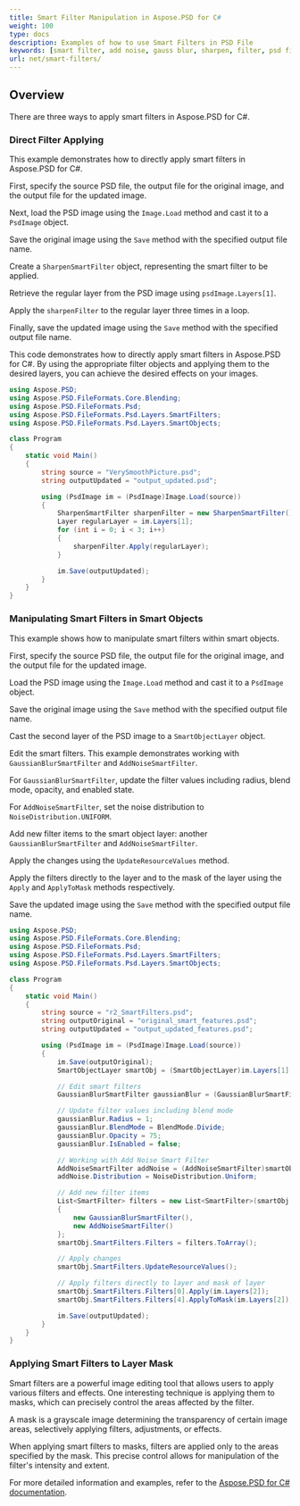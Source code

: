 ```yaml
---
title: Smart Filter Manipulation in Aspose.PSD for С#
weight: 100
type: docs
description: Examples of how to use Smart Filters in PSD File
keywords: [smart filter, add noise, gauss blur, sharpen, filter, psd filter, psd api, C#, csharp, code sample]
url: net/smart-filters/
---
```


## Overview

There are three ways to apply smart filters in Aspose.PSD for C#.

### Direct Filter Applying

This example demonstrates how to directly apply smart filters in Aspose.PSD for C#.

First, specify the source PSD file, the output file for the original image, and the output file for the updated image.

Next, load the PSD image using the `Image.Load` method and cast it to a `PsdImage` object.

Save the original image using the `Save` method with the specified output file name.

Create a `SharpenSmartFilter` object, representing the smart filter to be applied.

Retrieve the regular layer from the PSD image using `psdImage.Layers[1]`.

Apply the `sharpenFilter` to the regular layer three times in a loop.

Finally, save the updated image using the `Save` method with the specified output file name.

This code demonstrates how to directly apply smart filters in Aspose.PSD for C#. By using the appropriate filter objects and applying them to the desired layers, you can achieve the desired effects on your images.

```csharp
using Aspose.PSD;
using Aspose.PSD.FileFormats.Core.Blending;
using Aspose.PSD.FileFormats.Psd;
using Aspose.PSD.FileFormats.Psd.Layers.SmartFilters;
using Aspose.PSD.FileFormats.Psd.Layers.SmartObjects;

class Program
{
    static void Main()
    {
        string source = "VerySmoothPicture.psd";
        string outputUpdated = "output_updated.psd";

        using (PsdImage im = (PsdImage)Image.Load(source))
        {
            SharpenSmartFilter sharpenFilter = new SharpenSmartFilter();
            Layer regularLayer = im.Layers[1];
            for (int i = 0; i < 3; i++)
            {
                sharpenFilter.Apply(regularLayer);
            }

            im.Save(outputUpdated);
        }
    }
}
```

### Manipulating Smart Filters in Smart Objects

This example shows how to manipulate smart filters within smart objects.

First, specify the source PSD file, the output file for the original image, and the output file for the updated image.

Load the PSD image using the `Image.Load` method and cast it to a `PsdImage` object.

Save the original image using the `Save` method with the specified output file name.

Cast the second layer of the PSD image to a `SmartObjectLayer` object.

Edit the smart filters. This example demonstrates working with `GaussianBlurSmartFilter` and `AddNoiseSmartFilter`.

For `GaussianBlurSmartFilter`, update the filter values including radius, blend mode, opacity, and enabled state.

For `AddNoiseSmartFilter`, set the noise distribution to `NoiseDistribution.UNIFORM`.

Add new filter items to the smart object layer: another `GaussianBlurSmartFilter` and `AddNoiseSmartFilter`.

Apply the changes using the `UpdateResourceValues` method.

Apply the filters directly to the layer and to the mask of the layer using the `Apply` and `ApplyToMask` methods respectively.

Save the updated image using the `Save` method with the specified output file name.

```csharp
using Aspose.PSD;
using Aspose.PSD.FileFormats.Core.Blending;
using Aspose.PSD.FileFormats.Psd;
using Aspose.PSD.FileFormats.Psd.Layers.SmartFilters;
using Aspose.PSD.FileFormats.Psd.Layers.SmartObjects;

class Program
{
    static void Main()
    {
        string source = "r2_SmartFilters.psd";
        string outputOriginal = "original_smart_features.psd";
        string outputUpdated = "output_updated_features.psd";

        using (PsdImage im = (PsdImage)Image.Load(source))
        {
            im.Save(outputOriginal);
            SmartObjectLayer smartObj = (SmartObjectLayer)im.Layers[1];

            // Edit smart filters
            GaussianBlurSmartFilter gaussianBlur = (GaussianBlurSmartFilter)smartObj.SmartFilters.Filters[0];

            // Update filter values including blend mode
            gaussianBlur.Radius = 1;
            gaussianBlur.BlendMode = BlendMode.Divide;
            gaussianBlur.Opacity = 75;
            gaussianBlur.IsEnabled = false;

            // Working with Add Noise Smart Filter
            AddNoiseSmartFilter addNoise = (AddNoiseSmartFilter)smartObj.SmartFilters.Filters[1];
            addNoise.Distribution = NoiseDistribution.Uniform;

            // Add new filter items
            List<SmartFilter> filters = new List<SmartFilter>(smartObj.SmartFilters.Filters)
            {
                new GaussianBlurSmartFilter(),
                new AddNoiseSmartFilter()
            };
            smartObj.SmartFilters.Filters = filters.ToArray();

            // Apply changes
            smartObj.SmartFilters.UpdateResourceValues();

            // Apply filters directly to layer and mask of layer
            smartObj.SmartFilters.Filters[0].Apply(im.Layers[2]);
            smartObj.SmartFilters.Filters[4].ApplyToMask(im.Layers[2]);

            im.Save(outputUpdated);
        }
    }
}
```

### Applying Smart Filters to Layer Mask

Smart filters are a powerful image editing tool that allows users to apply various filters and effects. One interesting technique is applying them to masks, which can precisely control the areas affected by the filter.

A mask is a grayscale image determining the transparency of certain image areas, selectively applying filters, adjustments, or effects.

When applying smart filters to masks, filters are applied only to the areas specified by the mask. This precise control allows for manipulation of the filter's intensity and extent.

For more detailed information and examples, refer to the [Aspose.PSD for C# documentation](https://docs.aspose.com/psd/net/).
